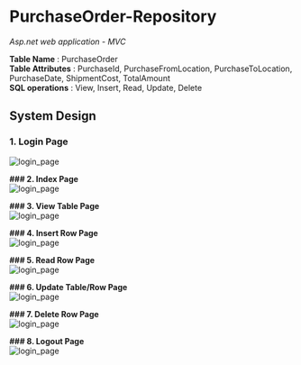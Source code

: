 # PurchaseOrder-Repository
 *Asp.net web application - MVC*

**Table Name** : PurchaseOrder <br>
**Table Attributes** : PurchaseId, PurchaseFromLocation, PurchaseToLocation, PurchaseDate, ShipmentCost, TotalAmount <br>
**SQL operations** : View, Insert, Read, Update, Delete <br>

## System Design
### **1. Login Page** <br>
   ![login_page](/assets/images/login_page.png) <br>
   
**### 2. Index Page** <br>
   ![login_page](/assets/images/index_page.png) <br>
   
**### 3. View Table Page** <br>
   ![login_page](/assets/images/view_table_page.png) <br>
   
**### 4. Insert Row Page** <br>
   ![login_page](/assets/images/create_row_page.png) <br>
   
**### 5. Read Row Page** <br>
   ![login_page](/assets/images/read_row_page.png) <br>
   
**### 6. Update Table/Row Page** <br>
   ![login_page](/assets/images/update_row_table_page.png) <br>
   
**### 7. Delete Row Page**<br>
   ![login_page](/assets/images/delete_row_page.png) <br>
   
**### 8. Logout Page** <br>
   ![login_page](/assets/images/logout_page.png) <br>
